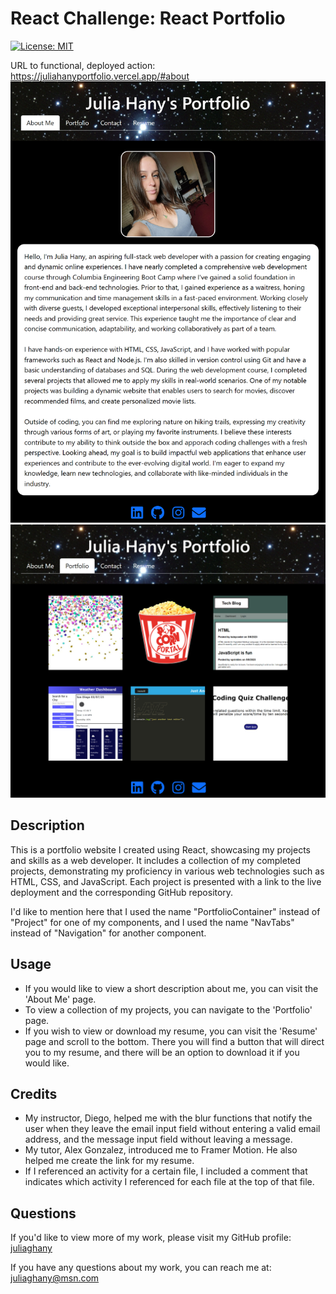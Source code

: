 # React Challenge: React Portfolio

[![License: MIT](https://img.shields.io/badge/License-MIT-yellow.svg)](https://opensource.org/licenses/MIT)

URL to functional, deployed action: https://juliahanyportfolio.vercel.app/#about
![Alt text](/src/assets/images/about-me-page.png)
![Alt text](/src/assets/images/portfolio-page.png)


## Description 

 This is a portfolio website I created using React, showcasing my projects and skills as a web developer. It includes a collection of my completed projects, demonstrating my proficiency in various web technologies such as HTML, CSS, and JavaScript. Each project is presented with a link to the live deployment and the corresponding GitHub repository. 

 I'd like to mention here that I used the name "PortfolioContainer" instead of "Project" for one of my components, and I used the name "NavTabs" instead of "Navigation" for another component.  

## Usage

- If you would like to view a short description about me, you can visit the 'About Me' page.
- To view a collection of my projects, you can navigate to the 'Portfolio' page.
- If you wish to view or download my resume, you can visit the 'Resume' page and scroll to the bottom. There you will find a button that will direct you to my resume, and there will be an option to download it if you would like. 

## Credits

- My instructor, Diego, helped me with the blur functions that notify the user when they leave the email input field without entering a valid email address, and the message input field without leaving a message. 
- My tutor, Alex Gonzalez, introduced me to Framer Motion. He also helped me create the link for my resume. 
- If I referenced an activity for a certain file, I included a comment that indicates which activity I referenced for each file at the top of that file.

## Questions

If you'd like to view more of my work, please visit my GitHub profile: [juliaghany](https://github.com/juliaghany)

If you have any questions about my work, you can reach me at: juliaghany@msn.com
